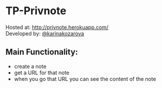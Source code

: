 # TP-Privnote
Hosted at: http://privnote.herokuapp.com/ <br>
Developed by: [@karinakozarova](https://github.com/karinakozarova)

## Main Functionality:
<ul>
  <li> create a note</li>
  <li> get a URL for that note</li>
  <li> when you go that URL you can see the content of the note</li>
</ul>

